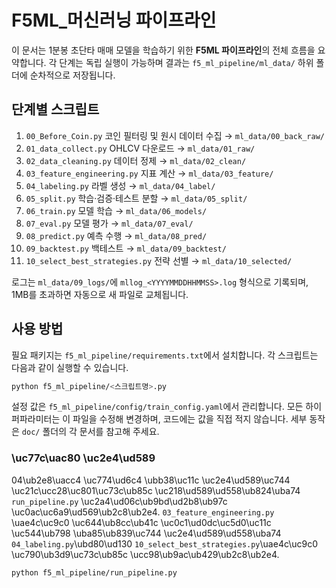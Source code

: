 # F5ML_머신러닝 파이프라인

이 문서는 1분봉 초단타 매매 모델을 학습하기 위한 **F5ML 파이프라인**의 전체 흐름을 요약합니다. 각 단계는 독립 실행이 가능하며 결과는 `f5_ml_pipeline/ml_data/` 하위 폴더에 순차적으로 저장됩니다.

## 단계별 스크립트

1. `00_Before_Coin.py` 코인 필터링 및 원시 데이터 수집 → `ml_data/00_back_raw/`
2. `01_data_collect.py` OHLCV 다운로드 → `ml_data/01_raw/`
3. `02_data_cleaning.py` 데이터 정제 → `ml_data/02_clean/`
4. `03_feature_engineering.py` 지표 계산 → `ml_data/03_feature/`
5. `04_labeling.py` 라벨 생성 → `ml_data/04_label/`
6. `05_split.py` 학습·검증·테스트 분할 → `ml_data/05_split/`
7. `06_train.py` 모델 학습 → `ml_data/06_models/`
8. `07_eval.py` 모델 평가 → `ml_data/07_eval/`
9. `08_predict.py` 예측 수행 → `ml_data/08_pred/`
10. `09_backtest.py` 백테스트 → `ml_data/09_backtest/`
11. `10_select_best_strategies.py` 전략 선별 → `ml_data/10_selected/`

로그는 `ml_data/09_logs/`에 `mllog_<YYYYMMDDHHMMSS>.log` 형식으로 기록되며, 1MB를 초과하면 자동으로 새 파일로 교체됩니다.

## 사용 방법

필요 패키지는 `f5_ml_pipeline/requirements.txt`에서 설치합니다. 각 스크립트는 다음과 같이 실행할 수 있습니다.

```bash
python f5_ml_pipeline/<스크립트명>.py
```

설정 값은 `f5_ml_pipeline/config/train_config.yaml`에서 관리합니다.
모든 하이퍼파라미터는 이 파일을 수정해 변경하며, 코드에는 값을 직접 적지 않습니다.
세부 동작은 `doc/` 폴더의 각 문서를 참고해 주세요.

### \uc77c\uac80 \uc2e4\ud589

04\ub2e8\uacc4 \uc774\ud6c4 \ubb38\uc11c \uc2e4\ud589\uc744 \uc21c\ucc28\uc801\uc73c\ub85c \uc218\ud589\ud558\ub824\uba74 `run_pipeline.py` \uc2a4\ud06c\ub9bd\ud2b8\ub97c \uc0ac\uc6a9\ud569\ub2c8\ub2e4. `03_feature_engineering.py` \uae4c\uc9c0 \uc644\ub8cc\ub41c \uc0c1\ud0dc\uc5d0\uc11c \uc544\ub798 \uba85\ub839\uc744 \uc2e4\ud589\ud558\uba74 `04_labeling.py`\ubd80\ud130 `10_select_best_strategies.py`\uae4c\uc9c0 \uc790\ub3d9\uc73c\ub85c \ucc98\ub9ac\ub429\ub2c8\ub2e4.

```bash
python f5_ml_pipeline/run_pipeline.py
```
